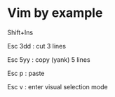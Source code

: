 # Vim by example

Shift+Ins

Esc 3dd
: cut 3 lines

Esc 5yy
: copy (yank) 5 lines

Esc p
: paste

Esc v
: enter visual selection mode

